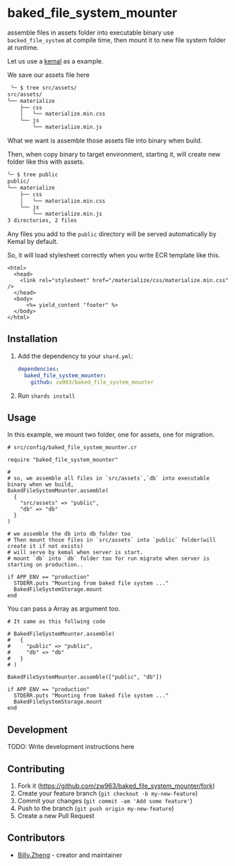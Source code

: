 # baked_file_system_mounter

assemble files in assets folder into executable binary use `backed_file_system` at compile time, then mount it to new file system folder at runtime. 

Let us use a [kemal](https://github.com/kemalcr/kemal) as a example.

We save our assets file here


```sh
 ╰─ $ tree src/assets/
src/assets/
└── materialize
    ├── css
    │   └── materialize.min.css
    └── js
        └── materialize.min.js
```

What we want is assemble those assets file into binary when build.

Then, when copy binary to target environment, starting it, will create new folder like this with assets.

```sh
╰─ $ tree public
public/
└── materialize
    ├── css
    │   └── materialize.min.css
    └── js
        └── materialize.min.js
3 directories, 2 files
```

Any files you add to the `public` directory will be served automatically by Kemal by default.

So, it will load stylesheet correctly when you write ECR template like this.


```erb
<html>
  <head>
    <link rel="stylesheet" href="/materialize/css/materialize.min.css" />
  </head>
  <body>
      <%= yield_content "footer" %>
  </body>
</html>
```

## Installation

1. Add the dependency to your `shard.yml`:

   ```yaml
   dependencies:
     baked_file_system_mounter:
       github: zw963/baked_file_system_mounter
   ```

2. Run `shards install`

## Usage

In this example, we mount two folder, one for assets, one for migration.

```crystal
# src/config/baked_file_system_mounter.cr

require "baked_file_system_mounter"

#
# so, we assemble all files in `src/assets`,`db` into executable binary when we build,
BakedFileSystemMounter.assemble(
  {
    "src/assets" => "public",
    "db" => "db"
  }
)

# we assemble the db into db folder too
# Then mount those files in `src/assets` into `public` folder(will create it if not exists)
# will serve by kemal when server is start.
# mount `db` into `db` folder too for run migrate when server is starting on production..

if APP_ENV == "production"
  STDERR.puts "Mounting from baked file system ..."
  BakedFileSystemStorage.mount
end

```

You can pass a Array as argument too.

```crystal
# It same as this follwing code

# BakedFileSystemMounter.assemble(
#   {
#     "public" => "public",
#     "db" => "db"
#   }
# )

BakedFileSystemMounter.assemble(["public", "db"])

if APP_ENV == "production"
  STDERR.puts "Mounting from baked file system ..."
  BakedFileSystemStorage.mount
end

```

## Development

TODO: Write development instructions here

## Contributing

1. Fork it (<https://github.com/zw963/baked_file_system_mounter/fork>)
2. Create your feature branch (`git checkout -b my-new-feature`)
3. Commit your changes (`git commit -am 'Add some feature'`)
4. Push to the branch (`git push origin my-new-feature`)
5. Create a new Pull Request

## Contributors

- [Billy.Zheng](https://github.com/zw963) - creator and maintainer
